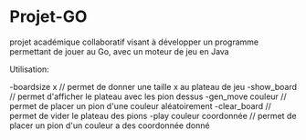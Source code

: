 # Projet-GO


projet académique collaboratif visant à développer un programme permettant de jouer au Go, avec un moteur de jeu en Java

Utilisation:

-boardsize x               // permet de donner une taille x au plateau de jeu
-show_board                // permet d'afficher le plateau avec les pion dessus
-gen_move couleur          // permet de placer un pion d'une couleur aléatoirement
-clear_board               // permet de vider le plateau des pions 
-play couleur coordonnée   // permet de placer un pion d'un couleur a des coordonnée donné



